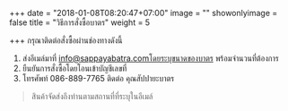 +++
date = "2018-01-08T08:20:47+07:00"
image = ""
showonlyimage = false
title = "วิธีการสั่งซื้อบาตร"
weight = 5

+++
กรุณาติดต่อสั่งซื้อผ่านช่องทางดังนี้

1. ส่งอีเมล์มาที่ info@sappayabatra.comโดยระบุขนาดของบาตร พร้อมจำนวนที่ต้องการ
2. ยืนยันการสั่งซื้อโดยโอนเข้าบัญชีเลขที่
3. โทรศัพท์ 086-889-7765 ติดต่อ คุณสัปปายะบาตร

<!--more-->

> สินค้าจัดส่งถึงท่านตามสถานที่ที่ระบุในอีเมล์

## 